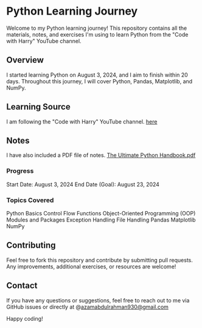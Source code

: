 # Python Learning Journey
Welcome to my Python learning journey! This repository contains all the materials, notes, and exercises I'm using to learn Python from the "Code with Harry" YouTube channel.

## Overview
I started learning Python on August 3, 2024, and I aim to finish within 20 days. 
Throughout this journey, I will cover Python, Pandas, Matplotlib, and NumPy.

## Learning Source
I am following the "Code with Harry" YouTube channel. [here](https://www.youtube.com/watch?v=UrsmFxEIp5k) 

## Notes
I have also included a PDF file of notes.
 [The Ultimate Python Handbook.pdf](https://github.com/user-attachments/files/16499418/The.Ultimate.Python.Handbook.pdf)

### Progress
Start Date: August 3, 2024
End Date (Goal): August 23, 2024

### Topics Covered
Python Basics
Control Flow
Functions
Object-Oriented Programming (OOP)
Modules and Packages
Exception Handling
File Handling
Pandas
Matplotlib
NumPy

## Contributing
Feel free to fork this repository and contribute by submitting pull requests. Any improvements, additional exercises, or resources are welcome!

## Contact
If you have any questions or suggestions, feel free to reach out to me via GitHub issues or directly at @azamabdulrahman930@gmail.com

Happy coding!
